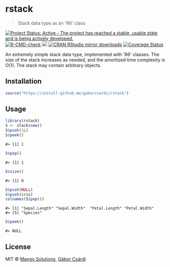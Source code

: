 


# rstack

> Stack data type as an 'R6' class

[![Project Status: Active - The project has reached a stable, usable state and is being actively developed.](http://www.repostatus.org/badges/latest/active.svg)](http://www.repostatus.org/#active)
[![R-CMD-check](https://github.com/gaborcsardi/rstack/actions/workflows/R-CMD-check.yaml/badge.svg)](https://github.com/gaborcsardi/rstack/actions/workflows/R-CMD-check.yaml)
[![](http://www.r-pkg.org/badges/version/rstack)](http://www.r-pkg.org/pkg/rstack)
[![CRAN RStudio mirror downloads](http://cranlogs.r-pkg.org/badges/rstack)](http://www.r-pkg.org/pkg/rstack)
[![Coverage Status](https://img.shields.io/codecov/c/github/gaborcsardi/rstack/main.svg)](https://codecov.io/github/gaborcsardi/rstack?branch=main)

An extremely simple stack data type, implemented with 'R6' classes. The size
of the stack increases as needed, and the amortized time complexity is O(1).
The stack may contain arbitrary objects.

## Installation


```r
source("https://install-github.me/gaborcsardi/rstack")
```

## Usage


```r
library(rstack)
S <- stack$new()
S$push(1L)
S$peek()
```

```
#> [1] 1
```

```r
S$pop()
```

```
#> [1] 1
```

```r
S$size()
```

```
#> [1] 0
```


```r
S$push(NULL)
S$push(iris)
colnames(S$pop())
```

```
#> [1] "Sepal.Length" "Sepal.Width"  "Petal.Length" "Petal.Width" 
#> [5] "Species"
```

```r
S$peek()
```

```
#> NULL
```

## License

MIT © [Mango Solutions](https://github.com/mangothecat), [Gábor Csárdi](https://github.com/gaborcsardi)
